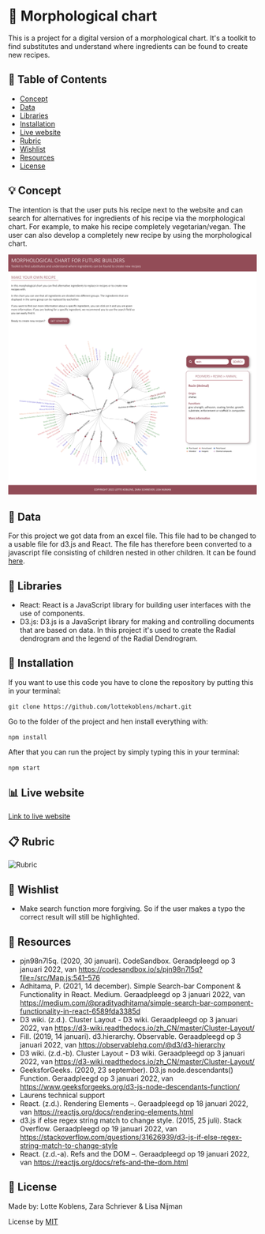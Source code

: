 # :microscope: Morphological chart

This is a project for a digital version of a morphological chart. It's a toolkit to find substitutes and understand where ingredients can be found to create new recipes.

## :bookmark_tabs:	 Table of Contents

* [Concept](https://github.com/lottekoblens/mchart#bulb-concept)
* [Data](https://github.com/lottekoblens/mchart#file_folder-data)
* [Libraries](https://github.com/lottekoblens/mchart#card_index-libraries)
* [Installation](https://github.com/lottekoblens/mchart#wrench-installation)
* [Live website](https://github.com/lottekoblens/mchart#bar_chart-live-website)
* [Rubric](https://github.com/lottekoblens/mchart#clipboard-rubric)
* [Wishlist](https://github.com/lottekoblens/mchart#pencil-wishlist)
* [Resources](https://github.com/lottekoblens/mchart#mag_right-resources)
* [License](https://github.com/lottekoblens/mchart#page_with_curl-license)

## :bulb: Concept

The intention is that the user puts his recipe next to the website and can search for alternatives for ingredients of his recipe via the morphological chart. For example, to make his recipe completely vegetarian/vegan. The user can also develop a completely new recipe by using the morphological chart.

![Concept](https://github.com/lottekoblens/mchart/blob/master/public/concept.png)

## :file_folder: Data 

For this project we got data from an excel file. This file had to be changed to a usable file for d3.js and React. The file has therefore been converted to a javascript file consisting of children nested in other children. It can be found [here](https://github.com/lottekoblens/mchart/blob/master/src/data.js).

## :card_index: Libraries

* React: React is a JavaScript library for building user interfaces with the use of components.
* D3.js: D3.js is a JavaScript library for making and controlling documents that are based on data. In this project it's used to create the Radial dendrogram and the legend of the Radial Dendrogram.

## :wrench: Installation

If you want to use this code you have to clone the repository by putting this in your terminal:

``` git clone https://github.com/lottekoblens/mchart.git ```

Go to the folder of the project and hen install everything with:

``` npm install ```

After that you can run the project by simply typing this in your terminal:

``` npm start ```

## :bar_chart: Live website

[Link to live website](https://mchart.vercel.app/)

## :clipboard: Rubric

![Rubric](https://github.com/lottekoblens/mchart/blob/master/public/rubric.png)

## :pencil: Wishlist

* Make search function more forgiving. So if the user makes a typo the correct result will still be highlighted.

## :mag_right: Resources

* pjn98n7l5q. (2020, 30 januari). CodeSandbox. Geraadpleegd op 3 januari 2022, van https://codesandbox.io/s/pjn98n7l5q?file=/src/Map.js:541–576
* Adhitama, P. (2021, 14 december). Simple Search-bar Component & Functionality in React. Medium. Geraadpleegd op 3 januari 2022, van https://medium.com/@pradityadhitama/simple-search-bar-component-functionality-in-react-6589fda3385d
* D3 wiki. (z.d.). Cluster Layout - D3 wiki. Geraadpleegd op 3 januari 2022, van https://d3-wiki.readthedocs.io/zh_CN/master/Cluster-Layout/
* Fill. (2019, 14 januari). d3.hierarchy. Observable. Geraadpleegd op 3 januari 2022, van https://observablehq.com/@d3/d3-hierarchy
* D3 wiki. (z.d.-b). Cluster Layout - D3 wiki. Geraadpleegd op 3 januari 2022, van https://d3-wiki.readthedocs.io/zh_CN/master/Cluster-Layout/
* GeeksforGeeks. (2020, 23 september). D3.js node.descendants() Function. Geraadpleegd op 3 januari 2022, van https://www.geeksforgeeks.org/d3-js-node-descendants-function/
* Laurens technical support
* React. (z.d.). Rendering Elements –. Geraadpleegd op 18 januari 2022, van https://reactjs.org/docs/rendering-elements.html
* d3.js if else regex string match to change style. (2015, 25 juli). Stack Overflow. Geraadpleegd op 19 januari 2022, van https://stackoverflow.com/questions/31626939/d3-js-if-else-regex-string-match-to-change-style
* React. (z.d.-a). Refs and the DOM –. Geraadpleegd op 19 januari 2022, van https://reactjs.org/docs/refs-and-the-dom.html

## :page_with_curl: License

Made by: Lotte Koblens, Zara Schriever & Lisa Nijman

License by [MIT](https://github.com/lottekoblens/mchart/blob/master/LICENSE)
